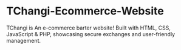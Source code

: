 # TChangi-Ecommerce-Website
TChangi is An e-commerce barter website! Built with HTML, CSS, JavaScript &amp; PHP, showcasing secure exchanges and user-friendly management.

